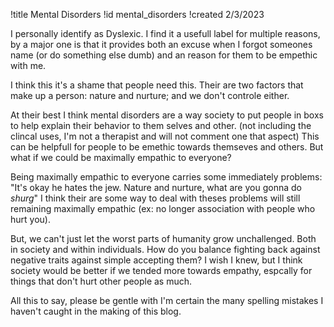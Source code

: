 !title Mental Disorders
!id mental_disorders
!created 2/3/2023

I personally identify as Dyslexic. I find it a usefull label for multiple reasons, by a major one is that it provides both an excuse when I forgot someones name (or do something else dumb) and an reason for them to be empethic with me.

I think this it's a shame that people need this. Their are two factors that make up a person: nature and nurture; and we don't controle either.

At their best I think mental disorders are a way society to put people in boxs to help explain their behavior to them selves and other. (not including the clincal uses, I'm not a therapist and will not comment one that aspect) This can be helpfull for people to be emethic towards themseves and others. But what if we could be maximally empathic to everyone?

Being maximally empathic to everyone carries some immediately problems: "It's okay he hates the jew. Nature and nurture, what are you gonna do *shurg*" I think their are some way to deal with theses problems will still remaining maximally empathic (ex: no longer association with people who hurt you).

But, we can't just let the worst parts of humanity grow unchallenged. Both in society and within individuals. How do you balance fighting back against negative traits against simple accepting them? I wish I knew, but I think society would be better if we tended more towards empathy, espcally for things that don't hurt other people as much.

All this to say, please be gentle with I'm certain the many spelling mistakes I haven't caught in the making of this blog. 